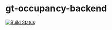 # gt-occupancy-backend
[![Build Status](https://travis-ci.com/Dolvic/gt-occupancy-backend.svg?token=61tFzKrk1cgnCTYuopW4&branch=master)](https://travis-ci.com/Dolvic/gt-occupancy-backend)
